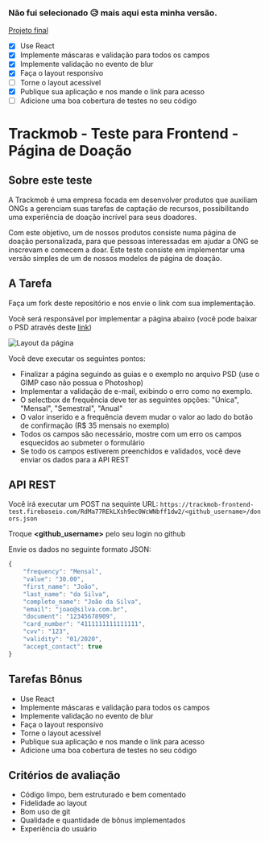 ### Não fui selecionado 😥 mais aqui esta minha versão.

[Projeto final](http://trackmob-test.surge.sh)

* [x] Use React
* [x] Implemente máscaras e validação para todos os campos
* [x] Implemente validação no evento de blur
* [x] Faça o layout responsivo
* [ ] Torne o layout acessível
* [x] Publique sua aplicação e nos mande o link para acesso
* [ ] Adicione uma boa cobertura de testes no seu código

# **Trackmob - Teste para Frontend - Página de Doação**

## Sobre este teste

A Trackmob é uma empresa focada em desenvolver produtos que auxiliam ONGs a gerenciam suas tarefas de captação de recursos, possibilitando uma experiência de doação incrível para seus doadores.

Com este objetivo, um de nossos produtos consiste numa página de doação personalizada, para que pessoas interessadas em ajudar a ONG se inscrevam e comecem a doar.
Este teste consiste em implementar uma versão simples de um de nossos modelos de página de doação.

## A Tarefa

Faça um fork deste repositório e nos envie o link com sua implementação.

Você será responsável por implementar a página abaixo (você pode baixar o PSD através deste [link](https://drive.google.com/file/d/0B6UrrFcFJAjXRHdNZUJTYnJsd2s/view?usp=sharing))

![Layout da página](https://i.imgur.com/9tcPGHS.png)

Você deve executar os seguintes pontos:

* Finalizar a página seguindo as guias e o exemplo no arquivo PSD (use o GIMP caso não possua o Photoshop)
* Implementar a validação de e-mail, exibindo o erro como no exemplo.
* O selectbox de frequência deve ter as seguintes opções: "Única", "Mensal", "Semestral", "Anual"
* O valor inserido e a frequência devem mudar o valor ao lado do botão de confirmação (R$ 35 mensais no exemplo)
* Todos os campos são necessário, mostre com um erro os campos esquecidos ao submeter o formulário
* Se todo os campos estiverem preenchidos e validados, você deve enviar os dados para a API REST

## API REST

Você irá executar um POST na sequinte URL:
`https://trackmob-frontend-test.firebaseio.com/RdMa77REkLXsh9ec0WcWNbff1dw2/<github_username>/donors.json`

Troque **<github_username>** pelo seu login no github

Envie os dados no seguinte formato JSON:

```javascript
{
	"frequency": "Mensal",
	"value": "30.00",
	"first_name": "João",
	"last_name": "da Silva",
	"complete_name": "João da Silva",
	"email": "joao@silva.com.br",
	"document": "12345678909",
	"card_number": "4111111111111111",
	"cvv": "123",
	"validity": "01/2020",
	"accept_contact": true
}
```

## Tarefas Bônus

* Use React
* Implemente máscaras e validação para todos os campos
* Implemente validação no evento de blur
* Faça o layout responsivo
* Torne o layout acessível
* Publique sua aplicação e nos mande o link para acesso
* Adicione uma boa cobertura de testes no seu código

## Critérios de avaliação

* Código limpo, bem estruturado e bem comentado
* Fidelidade ao layout
* Bom uso de git
* Qualidade e quantidade de bônus implementados
* Experiência do usuário
